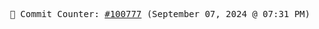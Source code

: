 <p align="center">
    <samp>
        📮 Commit Counter: <a href="https://github.com/Javascript-void0/Javascript-void0/commits/main">#100777</a> (September 07, 2024 @ 07:31 PM)
    </samp>
</p>
